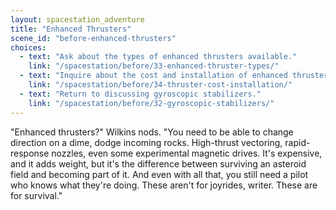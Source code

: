 ```yaml
---
layout: spacestation_adventure
title: "Enhanced Thrusters"
scene_id: "before-enhanced-thrusters"
choices:
  - text: "Ask about the types of enhanced thrusters available."
    link: "/spacestation/before/33-enhanced-thruster-types/"
  - text: "Inquire about the cost and installation of enhanced thrusters."
    link: "/spacestation/before/34-thruster-cost-installation/"
  - text: "Return to discussing gyroscopic stabilizers."
    link: "/spacestation/before/32-gyroscopic-stabilizers/"
---
```


"Enhanced thrusters?" Wilkins nods. "You need to be able to change direction on a dime, dodge incoming rocks. High-thrust vectoring, rapid-response nozzles, even some experimental magnetic drives. It's expensive, and it adds weight, but it's the difference between surviving an asteroid field and becoming part of it. And even with all that, you still need a pilot who knows what they're doing. These aren't for joyrides, writer. These are for survival."
